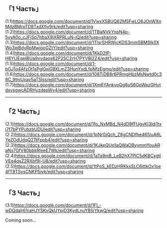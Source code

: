 「1 Часть」
-
(1.1)https://docs.google.com/document/d/1VwxX5BUQ62M5FwLO8JOnWXnMdzBMrpTD8TxdXfiy9rk/edit?usp=sharing
(1.2)https://docs.google.com/document/d/1TBaNVkYnpN4p-5vvA0o_cJFjSp7hbaX9jXRPRLuN-iQ/edit?usp=sharing
(1.3)https://docs.google.com/document/d/1TlsrSHRWjcKDS3mmSBMSIk0XWo3ipBdyRpMwiooGZtY/edit?usp=sharing
(1.4)https://docs.google.com/document/d/1KkD2IP-H6YUEgpIBUa9vvdaos62P2SC2rH7PYVBl2Z4/edit?usp=sharing
(1.5)https://docs.google.com/document/d/1-bGJ1o4AfzOt1sPgI0xiG9XLmZ3HunYxdLfpNfzEgmo/edit?usp=sharing
(1.6)https://docs.google.com/document/d/108TjDB8r6PRmgHbzMsNwtd0c38C_9tniUxav5aT5Iss/edit?usp=sharing
(1.7)https://docs.google.com/document/d/1Xm6YAnkyoQg8uS6GpWazGHvtdxvsgwcADRHvzdepWy4/edit?usp=sharing
_________________________________
「2 Часть」
-
(2.1)https://docs.google.com/document/d/1fo_NxMBd_N4dD9fFUgvKl3ldi1txi7f7bPYPubzbUDU/edit?usp=sharing
(2.2)https://docs.google.com/document/d/1pNrGjQch_Z8gCNDfhe465luA6LYeZOdUdqQ2TtFppb4/edit?usp=sharing
(2.3)https://docs.google.com/document/d/1KJkeQUo1aQWaDByvmmYouARaNs7GfV80bbkRIeeE7Wk/edit?usp=sharing
(2.4)https://docs.google.com/document/d/1aTa9mB_LeB2hX7PlC5dKBCxgtlVEq4qsZ2RXbf9j-U8/edit?usp=sharing
(2.5)https://docs.google.com/document/d/1tPoS_kEDzHRKksSLC6ittkOx1oe4fT9TSysCNKP5ivk/edit?usp=sharing
_________________________________
「3 Часть」
-
(3.1)https://docs.google.com/document/d/1FI_-wDQdalr61raHJYSKvQkUYpjD3KydLnuYBSjYkwQ/edit?usp=sharing


Coming soon...
